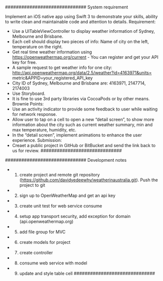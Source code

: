 ##############################
System requirement

Implement an iOS native app using Swift 3 to demonstrate your skills, ability to write clean and maintainable code and attention to details.
Requirement:
- Use a UITableViewController to display weather information of Sydney, Melbourne and Brisbane.
- Each cell should display two pieces of info: Name of city on the left, temperature on the right.
- Get real time weather information using https://openweathermap.org/current - You can register and get your API key for free.
- A sample request to get weather info for one city:
http://api.openweathermap.org/data/2.5/weather?id=4163971&units=
metric&APPID=your_registered_API_key
- City ID of Sydney, Melbourne and Brisbane are: 4163971, 2147714, 2174003
- Use Storyboard.
- It is fine to use 3rd party libraries via CocoaPods or by other means.
Brownie Points:
- Use an activity indicator to provide some feedback to user while waiting for network response.
- Allow user to tap on a cell to open a new “detail screen”, to show more information about the city such as current weather summary, min and max temperature, humidity, etc.
- In the “detail screen”, implement animations to enhance the user experience.
Submission:
- Creaet a public project in GitHub or BitBucket and send the link back to us for review.
##############################


##############################
Development notes
- 1. create project and remote git repository (https://github.com/davidyedeewhy/weatherinaustralia.git). Push the project to git
- 2. sign up to OpenWeatherMap and get an api key
- 3. create unit test for web service consume
- 4. setup app transport security, add exception for domain (api.openweathermap.org)
- 5. add file group for MVC
- 6. create models for project
- 7. create controller 
- 8. consume web service with model
- 9. update and style table cell
##############################

